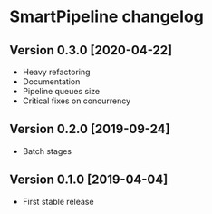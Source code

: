 # SmartPipeline changelog

## Version 0.3.0 [2020-04-22]

- Heavy refactoring
- Documentation
- Pipeline queues size
- Critical fixes on concurrency

## Version 0.2.0 [2019-09-24]

- Batch stages

## Version 0.1.0 [2019-04-04]

- First stable release
